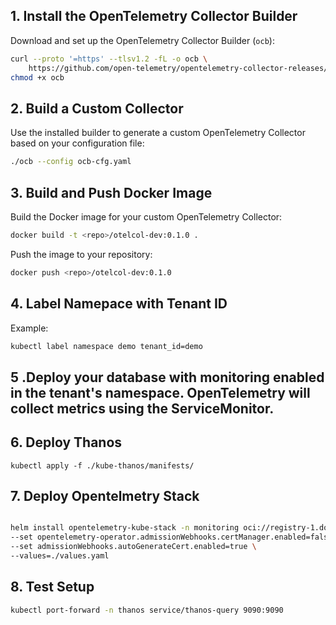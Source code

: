 ## 1. Install the OpenTelemetry Collector Builder

Download and set up the OpenTelemetry Collector Builder (`ocb`):

```bash
curl --proto '=https' --tlsv1.2 -fL -o ocb \
    https://github.com/open-telemetry/opentelemetry-collector-releases/releases/download/cmd%2Fbuilder%2Fv0.122.1/ocb_0.122.1_linux_amd64
chmod +x ocb
```

## 2. Build a Custom Collector

Use the installed builder to generate a custom OpenTelemetry Collector based on your configuration file:

```bash
./ocb --config ocb-cfg.yaml
```

## 3. Build and Push Docker Image

Build the Docker image for your custom OpenTelemetry Collector:

```bash
docker build -t <repo>/otelcol-dev:0.1.0 .
```

Push the image to your repository:

```bash
docker push <repo>/otelcol-dev:0.1.0
```

## 4. Label Namepace with Tenant ID

Example:

```bash
kubectl label namespace demo tenant_id=demo
```


## 5 .Deploy your database with monitoring enabled in the tenant's namespace. OpenTelemetry will collect metrics using the ServiceMonitor.


## 6. Deploy Thanos

```
kubectl apply -f ./kube-thanos/manifests/

```

## 7. Deploy Opentelmetry Stack

```bash

helm install opentelemetry-kube-stack -n monitoring oci://registry-1.docker.io/hmsayem/opentelemetry-kube-stack \
--set opentelemetry-operator.admissionWebhooks.certManager.enabled=false \
--set admissionWebhooks.autoGenerateCert.enabled=true \
--values=./values.yaml
```
  

## 8. Test Setup

```bash
kubectl port-forward -n thanos service/thanos-query 9090:9090
```